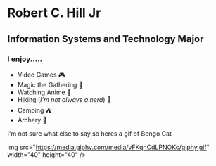 # **Robert C. Hill Jr**
## Information Systems and Technology Major

### I enjoy.....
* Video Games 🎮
* Magic the Gathering 🎴
* Watching Anime 🎥
* Hiking (*I'm not always a nerd*) 🥾
* Camping ⛺
* Archery 🏹

I'm not sure what else to say so heres a gif of Bongo Cat


img src="https://media.giphy.com/media/vFKqnCdLPNOKc/giphy.gif" width="40" height="40" />
